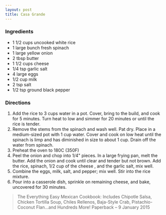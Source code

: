 ```yaml
---
layout: post
title: Casa Grande
---
```


### Ingredients
- 1 1/2 cups uncooked white rice
- 1 large bunch fresh spinach
- 1 large yellow onion
- 2 tbsp butter
- 1 1/2 cups cheese
- 1/4 tsp garlic salt
- 4 large eggs
- 1/2 cup milk
- 2 tsp salt
- 1/2 tsp ground black pepper

### Directions
1. Add the rice to 3 cups water in a pot. Cover, bring to the build, and cook for 5 minutes. Turn heat to low and simmer for 20 minutes or until the rice is tender.
2. Remove the stems from the spinach and wash well. Pat dry. Place in a medium-sized pot with 1 cup water. Cover and cook on low heat until the  spinach is limp and has diminished in size to about 1 cup. Drain off the water from spinach.
3. Preheat the oven to 180C (350F)
4. Peel the onion and chop into 1/4" pieces. In a large frying pan, melt the butter. Add the onion and cook until clear and tender but not brown. Add the rice, spinach, 1/2 cup of the cheese , and the garlic salt, mix well.
5. Combine the eggs, milk, salt, and pepper; mix well. Stir into the rice mixture.
6. Pour into a casserole dish, sprinkle on remaining cheese, and bake, uncovered for 30 minutes.

> The Everything Easy Mexican Cookbook: Includes Chipotle Salsa, Chicken Tortilla Soup, Chiles Rellenos, Baja-Style Crab, Pistachio-Coconut Flan...and Hundreds More! Paperback – 9 January 2015 

